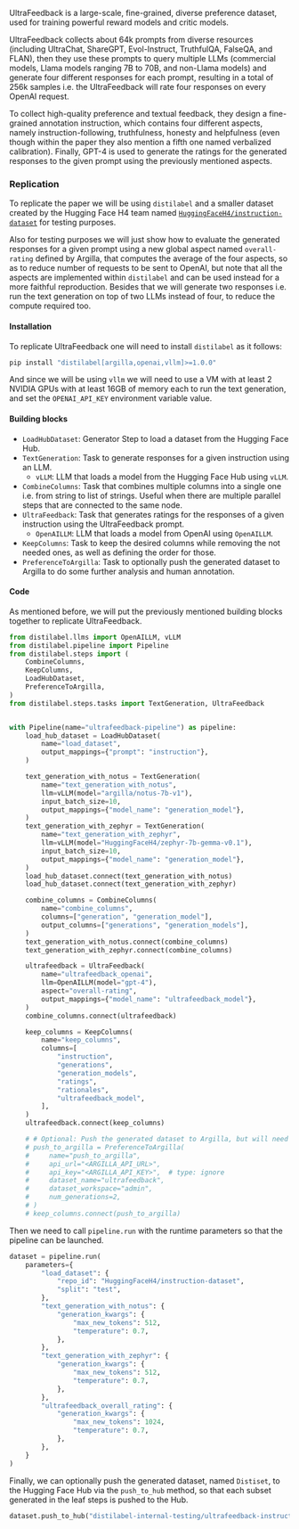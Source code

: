 UltraFeedback is a large-scale, fine-grained, diverse preference dataset, used for training powerful reward models and critic models.

UltraFeedback collects about 64k prompts from diverse resources (including UltraChat, ShareGPT, Evol-Instruct, TruthfulQA, FalseQA, and FLAN), then they use these prompts to query multiple LLMs (commercial models, Llama models ranging 7B to 70B, and non-Llama models) and generate four different responses for each prompt, resulting in a total of 256k samples i.e. the UltraFeedback will rate four responses on every OpenAI request.

To collect high-quality preference and textual feedback, they design a fine-grained annotation instruction, which contains four different aspects, namely instruction-following, truthfulness, honesty and helpfulness (even though within the paper they also mention a fifth one named verbalized calibration). Finally, GPT-4 is used to generate the ratings for the generated responses to the given prompt using the previously mentioned aspects.

### Replication

To replicate the paper we will be using `distilabel` and a smaller dataset created by the Hugging Face H4 team named [`HuggingFaceH4/instruction-dataset`](https://huggingface.co/datasets/HuggingFaceH4/instruction-dataset) for testing purposes.

Also for testing purposes we will just show how to evaluate the generated responses for a given prompt using a new global aspect named `overall-rating` defined by Argilla, that computes the average of the four aspects, so as to reduce number of requests to be sent to OpenAI, but note that all the aspects are implemented within `distilabel` and can be used instead for a more faithful reproduction. Besides that we will generate two responses i.e. run the text generation on top of two LLMs instead of four, to reduce the compute required too.

#### Installation

To replicate UltraFeedback one will need to install `distilabel` as it follows:

```bash
pip install "distilabel[argilla,openai,vllm]>=1.0.0"
```

And since we will be using `vllm` we will need to use a VM with at least 2 NVIDIA GPUs with at least 16GB of memory each to run the text generation, and set the `OPENAI_API_KEY` environment variable value.

#### Building blocks

* `LoadHubDataset`: Generator Step to load a dataset from the Hugging Face Hub.
* `TextGeneration`: Task to generate responses for a given instruction using an LLM.
    * `vLLM`: LLM that loads a model from the Hugging Face Hub using `vLLM`.
* `CombineColumns`: Task that combines multiple columns into a single one i.e. from string to list of strings. Useful when there are multiple parallel steps that are connected to the same node.
* `UltraFeedback`: Task that generates ratings for the responses of a given instruction using the UltraFeedback prompt.
    * `OpenAILLM`: LLM that loads a model from OpenAI using `OpenAILLM`.
* `KeepColumns`: Task to keep the desired columns while removing the not needed ones, as well as defining the order for those. 
* `PreferenceToArgilla`: Task to optionally push the generated dataset to Argilla to do some further analysis and human annotation.

#### Code

As mentioned before, we will put the previously mentioned building blocks together to replicate UltraFeedback.

```python
from distilabel.llms import OpenAILLM, vLLM
from distilabel.pipeline import Pipeline
from distilabel.steps import (
    CombineColumns,
    KeepColumns,
    LoadHubDataset,
    PreferenceToArgilla,
)
from distilabel.steps.tasks import TextGeneration, UltraFeedback


with Pipeline(name="ultrafeedback-pipeline") as pipeline:
    load_hub_dataset = LoadHubDataset(
        name="load_dataset",
        output_mappings={"prompt": "instruction"},
    )

    text_generation_with_notus = TextGeneration(
        name="text_generation_with_notus",
        llm=vLLM(model="argilla/notus-7b-v1"),
        input_batch_size=10,
        output_mappings={"model_name": "generation_model"},
    )
    text_generation_with_zephyr = TextGeneration(
        name="text_generation_with_zephyr",
        llm=vLLM(model="HuggingFaceH4/zephyr-7b-gemma-v0.1"),
        input_batch_size=10,
        output_mappings={"model_name": "generation_model"},
    )
    load_hub_dataset.connect(text_generation_with_notus)
    load_hub_dataset.connect(text_generation_with_zephyr)

    combine_columns = CombineColumns(
        name="combine_columns",
        columns=["generation", "generation_model"],
        output_columns=["generations", "generation_models"],
    )
    text_generation_with_notus.connect(combine_columns)
    text_generation_with_zephyr.connect(combine_columns)

    ultrafeedback = UltraFeedback(
        name="ultrafeedback_openai",
        llm=OpenAILLM(model="gpt-4"),
        aspect="overall-rating",
        output_mappings={"model_name": "ultrafeedback_model"},
    )
    combine_columns.connect(ultrafeedback)

    keep_columns = KeepColumns(
        name="keep_columns",
        columns=[
            "instruction",
            "generations",
            "generation_models",
            "ratings",
            "rationales",
            "ultrafeedback_model",
        ],
    )
    ultrafeedback.connect(keep_columns)

    # # Optional: Push the generated dataset to Argilla, but will need to `pip install argilla` first
    # push_to_argilla = PreferenceToArgilla(
    #     name="push_to_argilla",
    #     api_url="<ARGILLA_API_URL>",
    #     api_key="<ARGILLA_API_KEY>",  # type: ignore
    #     dataset_name="ultrafeedback",
    #     dataset_workspace="admin",
    #     num_generations=2,
    # )
    # keep_columns.connect(push_to_argilla)
```

Then we need to call `pipeline.run` with the runtime parameters so that the pipeline can be launched.

```python
dataset = pipeline.run(
    parameters={
        "load_dataset": {
            "repo_id": "HuggingFaceH4/instruction-dataset",
            "split": "test",
        },
        "text_generation_with_notus": {
            "generation_kwargs": {
                "max_new_tokens": 512,
                "temperature": 0.7,
            },
        },
        "text_generation_with_zephyr": {
            "generation_kwargs": {
                "max_new_tokens": 512,
                "temperature": 0.7,
            },
        },
        "ultrafeedback_overall_rating": {
            "generation_kwargs": {
                "max_new_tokens": 1024,
                "temperature": 0.7,
            },
        },
    }
)
```

Finally, we can optionally push the generated dataset, named `Distiset`, to the Hugging Face Hub via the `push_to_hub` method, so that each subset generated in the leaf steps is pushed to the Hub.

```python
dataset.push_to_hub("distilabel-internal-testing/ultrafeedback-instruction-dataset", private=True)
```
